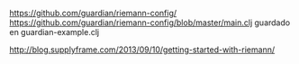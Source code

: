 https://github.com/guardian/riemann-config/
https://github.com/guardian/riemann-config/blob/master/main.clj
  guardado en guardian-example.clj

http://blog.supplyframe.com/2013/09/10/getting-started-with-riemann/
